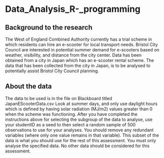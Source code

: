 # Data_Analysis_R-_programming

## Background to the research

The West of England Combined Authority currently has a trial scheme in which residents can hire an e-scooter for local transport needs.
Bristol City Council are interested in potential summer demand for e-scooters based on weather, visibility, and distance from the city center. 
Data has been obtained from a city in Japan which has an e-scooter rental scheme. 
The data that has been collected from the city in Japan, is to be analysed to potentially assist Bristol City Council planning. 

## About the data

The data to be used is in the file on Blackboard titled JapanEScooterData.csv
Look at summer days, and only use daylight hours which is defined by having solar radiation (MJ/m2) values greater than 0 when the scheme was functioning.
After you have completed the instructions above for selecting the subgroup of the data to analyse, use your studentID as a seed to then select a random sample of 500 observations to use for your analyses.
You should remove any redundant variables (where only one value remains in that variable).
This subset of the data is what you should use for the rest of this assessment. You must only analyse the specified data. No other data should be considered for this assessment.


